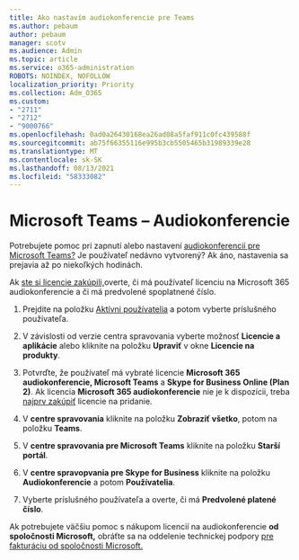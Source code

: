 ```yaml
---
title: Ako nastavím audiokonferencie pre Teams
ms.author: pebaum
author: pebaum
manager: scotv
ms.audience: Admin
ms.topic: article
ms.service: o365-administration
ROBOTS: NOINDEX, NOFOLLOW
localization_priority: Priority
ms.collection: Adm_O365
ms.custom:
- "2711"
- "2712"
- "9000766"
ms.openlocfilehash: 0ad0a26430168ea26ad08a5faf911c0fc439588f
ms.sourcegitcommit: ab75f66355116e995b3cb5505465b31989339e28
ms.translationtype: MT
ms.contentlocale: sk-SK
ms.lasthandoff: 08/13/2021
ms.locfileid: "58333082"
---
```

# <a name="microsoft-teams--audio-conferencing"></a>Microsoft Teams – Audiokonferencie

Potrebujete pomoc pri zapnutí alebo nastavení [audiokonferencií pre Microsoft Teams?](https://docs.microsoft.com/microsoftteams/set-up-audio-conferencing-in-teams)  Je používateľ nedávno vytvorený? Ak áno, nastavenia sa prejavia až po niekoľkých hodinách.

Ak [ste si licencie zakúpili,](https://docs.microsoft.com/microsoftteams/set-up-audio-conferencing-in-teams#step-2-get-and-assign-licenses)overte, či má používateľ licenciu na Microsoft 365 audiokonferencie a či má predvolené spoplatnené číslo.

1. Prejdite na položku [Aktívni používatelia](https://admin.microsoft.com/Adminportal/Home?source=applauncher#/users) a potom vyberte príslušného používateľa.

2. V závislosti od verzie centra spravovania vyberte možnosť **Licencie a aplikácie** alebo kliknite na položku **Upraviť** v okne **Licencie na produkty**.

3. Potvrďte, že používateľ má vybraté licencie **Microsoft 365 audiokonferencie, Microsoft Teams** a **Skype for Business Online (Plan 2)**. Ak licencia **Microsoft 365 audiokonferencie** nie je k dispozícii, treba [najprv zakúpiť](https://docs.microsoft.com/microsoftteams/teams-add-on-licensing/microsoft-teams-add-on-licensing?tabs=small-business) licencie na pridanie.

4. V **centre spravovania** kliknite na položku **Zobraziť všetko**, potom na položku **Teams**.

5. V **centre spravovania pre Microsoft Teams** kliknite na položku **Starší portál**.

6. V **centre spravopvania pre Skype for Business** kliknite na položku **Audiokonferencie** a potom **Používatelia**.

7. Vyberte príslušného používateľa a overte, či má **Predvolené platené číslo**.

Ak potrebujete väčšiu pomoc s nákupom licencií na audiokonferencie **od spoločnosti Microsoft,** obráťte sa na oddelenie technickej podpory [pre fakturáciu od spoločnosti Microsoft.](https://go.microsoft.com/fwlink/p/?linkid=518322)
